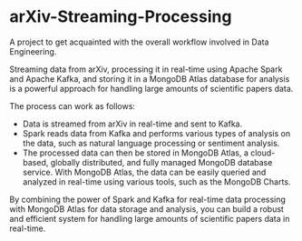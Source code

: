 # arXiv-Streaming-Processing
A project to get acquainted with the overall workflow involved in Data Engineering.

Streaming data from arXiv, processing it in real-time using Apache Spark and Apache Kafka, and storing it in a MongoDB Atlas database for analysis is a powerful approach for handling large amounts of scientific papers data.

The process can work as follows:

- Data is streamed from arXiv in real-time and sent to Kafka.
- Spark reads data from Kafka and performs various types of analysis on the data, such as natural language processing or sentiment analysis.
- The processed data can then be stored in MongoDB Atlas, a cloud-based, globally distributed, and fully managed MongoDB database service. With MongoDB Atlas, the data can be easily queried and analyzed in real-time using various tools, such as the MongoDB Charts.

By combining the power of Spark and Kafka for real-time data processing with MongoDB Atlas for data storage and analysis, you can build a robust and efficient system for handling large amounts of scientific papers data in real-time.
